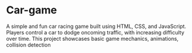 # Car-game
A simple and fun car racing game built using  HTML, CSS, and JavaScript. Players control a car to dodge oncoming traffic, with increasing difficulty over time. This project showcases basic game mechanics, animations, collision detection
